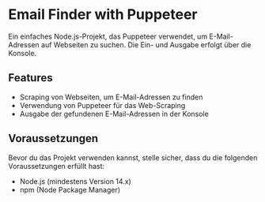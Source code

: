 # Email Finder with Puppeteer

Ein einfaches Node.js-Projekt, das Puppeteer verwendet, um E-Mail-Adressen auf Webseiten zu suchen. Die Ein- und Ausgabe erfolgt über die Konsole.

## Features

- Scraping von Webseiten, um E-Mail-Adressen zu finden
- Verwendung von Puppeteer für das Web-Scraping
- Ausgabe der gefundenen E-Mail-Adressen in der Konsole

## Voraussetzungen

Bevor du das Projekt verwenden kannst, stelle sicher, dass du die folgenden Voraussetzungen erfüllt hast:

- Node.js (mindestens Version 14.x)
- npm (Node Package Manager)

